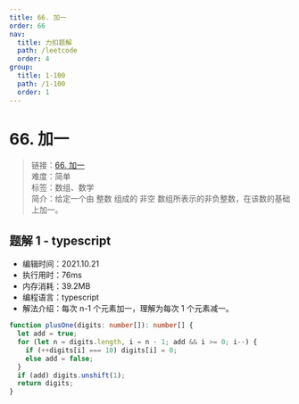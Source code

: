 ```yaml
---
title: 66. 加一
order: 66
nav:
  title: 力扣题解
  path: /leetcode
  order: 4
group:
  title: 1-100
  path: /1-100
  order: 1
---
```


# 66. 加一

> 链接：[66. 加一](https://leetcode-cn.com/problems/plus-one/)  
> 难度：简单  
> 标签：数组、数学  
> 简介：给定一个由 整数 组成的 非空 数组所表示的非负整数，在该数的基础上加一。

## 题解 1 - typescript

- 编辑时间：2021.10.21
- 执行用时：76ms
- 内存消耗：39.2MB
- 编程语言：typescript
- 解法介绍：每次 n-1 个元素加一，理解为每次 1 个元素减一。

```typescript
function plusOne(digits: number[]): number[] {
  let add = true;
  for (let n = digits.length, i = n - 1; add && i >= 0; i--) {
    if (++digits[i] === 10) digits[i] = 0;
    else add = false;
  }
  if (add) digits.unshift(1);
  return digits;
}
```
